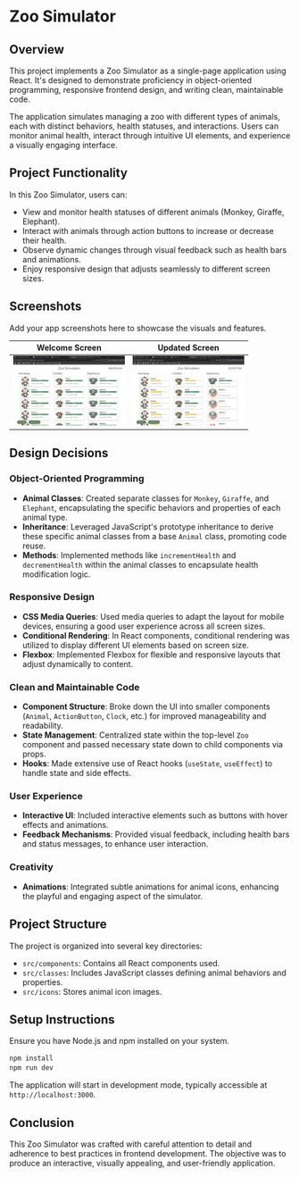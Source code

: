 # Zoo Simulator

## Overview

This project implements a Zoo Simulator as a single-page application using React. It's designed to demonstrate proficiency in object-oriented programming, responsive frontend design, and writing clean, maintainable code.

The application simulates managing a zoo with different types of animals, each with distinct behaviors, health statuses, and interactions. Users can monitor animal health, interact through intuitive UI elements, and experience a visually engaging interface.

## Project Functionality

In this Zoo Simulator, users can:

- View and monitor health statuses of different animals (Monkey, Giraffe, Elephant).
- Interact with animals through action buttons to increase or decrease their health.
- Observe dynamic changes through visual feedback such as health bars and animations.
- Enjoy responsive design that adjusts seamlessly to different screen sizes.

## Screenshots

Add your app screenshots here to showcase the visuals and features.

| Welcome Screen                                                                                                | Updated Screen                                                                                                |
| ------------------------------------------------------------------------------------------------------------- | ------------------------------------------------------------------------------------------------------------- |
| <img src="./src/assets/screeenshots/Screenshot 2025-03-20 at 23.05.51.png" alt="Welcome screen" width="200"/> | <img src="./src/assets/screeenshots/Screenshot 2025-03-20 at 23.06.02.png" alt="Updated screen" width="200"/> |

## Design Decisions

### Object-Oriented Programming

- **Animal Classes**: Created separate classes for `Monkey`, `Giraffe`, and `Elephant`, encapsulating the specific behaviors and properties of each animal type.
- **Inheritance**: Leveraged JavaScript's prototype inheritance to derive these specific animal classes from a base `Animal` class, promoting code reuse.
- **Methods**: Implemented methods like `incrementHealth` and `decrementHealth` within the animal classes to encapsulate health modification logic.

### Responsive Design

- **CSS Media Queries**: Used media queries to adapt the layout for mobile devices, ensuring a good user experience across all screen sizes.
- **Conditional Rendering**: In React components, conditional rendering was utilized to display different UI elements based on screen size.
- **Flexbox**: Implemented Flexbox for flexible and responsive layouts that adjust dynamically to content.

### Clean and Maintainable Code

- **Component Structure**: Broke down the UI into smaller components (`Animal`, `ActionButton`, `Clock`, etc.) for improved manageability and readability.
- **State Management**: Centralized state within the top-level `Zoo` component and passed necessary state down to child components via props.
- **Hooks**: Made extensive use of React hooks (`useState`, `useEffect`) to handle state and side effects.

### User Experience

- **Interactive UI**: Included interactive elements such as buttons with hover effects and animations.
- **Feedback Mechanisms**: Provided visual feedback, including health bars and status messages, to enhance user interaction.

### Creativity

- **Animations**: Integrated subtle animations for animal icons, enhancing the playful and engaging aspect of the simulator.

## Project Structure

The project is organized into several key directories:

- `src/components`: Contains all React components used.
- `src/classes`: Includes JavaScript classes defining animal behaviors and properties.
- `src/icons`: Stores animal icon images.

## Setup Instructions

Ensure you have Node.js and npm installed on your system.

```bash
npm install
npm run dev
```

The application will start in development mode, typically accessible at `http://localhost:3000`.

## Conclusion

This Zoo Simulator was crafted with careful attention to detail and adherence to best practices in frontend development. The objective was to produce an interactive, visually appealing, and user-friendly application.
